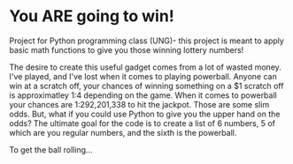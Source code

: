 # You ARE going to win!

Project for Python programming class (UNG)-
this project is meant to apply basic math functions to give you those winning lottery numbers!

The desire to create this useful gadget comes from a lot of wasted money. I've played, and I've lost when it comes to playing powerball. Anyone can win at a scratch off, your chances of winning something on a $1 scratch off is approximatley 1:4 depending on the game. When it comes to powerball your chances are 1:292,201,338 to hit the jackpot. Those are some slim odds. But, what if you could use Python to give you the upper hand on the odds? The ultimate goal for the code is to create a list of 6 numbers, 5 of which are you regular numbers, and the sixth is the powerball.

To get the ball rolling...

